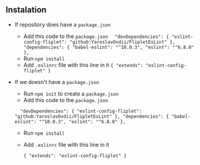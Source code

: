 ## Instalation
* If repository does have a `package.json`
  * Add this code to the `package.json`
  ``  
  "devDependencies": {
    "eslint-config-fliplet": "github:YaroslavOvdii/FlipletEsLint"
  },
  "dependencies": {
    "babel-eslint": "^10.0.3",
    "eslint": "^6.8.0"
  },
  ``
  * Run `npm install`
  * Add `.eslinrc` file with this line in it
    ``
    {
      "extends": "eslint-config-fliplet"
    }
    ``
* If we doesn't have a `package.json`
  * Run `npm init` to create a `package.json`
  * Add this code to the `package.json`
  
  ``  
  "devDependencies": {
    "eslint-config-fliplet": "github:YaroslavOvdii/FlipletEsLint"
  },
  "dependencies": {
    "babel-eslint": "^10.0.3",
    "eslint": "^6.8.0"
  },
  ``
  
  * Run `npm install`
  * Add `.eslinrc` file with this line in it
    
    ``
    {
      "extends": "eslint-config-fliplet"
    }
    ``